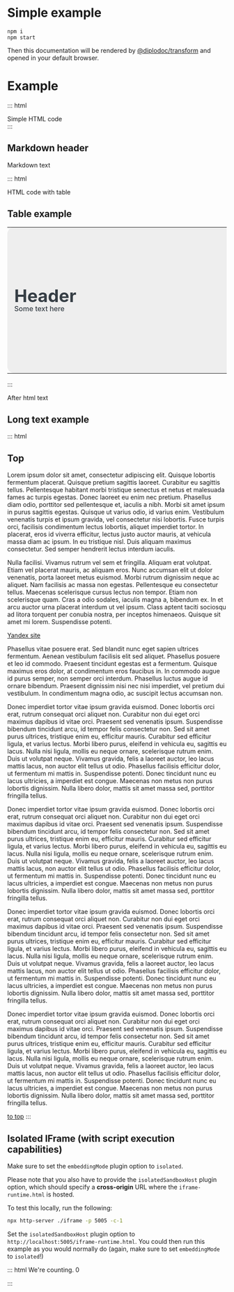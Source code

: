# Simple example

```
npm i
npm start
```

Then this documentation will be rendered by [@diplodoc/transform](https://github.com/diplodoc-platform/transform) and opened in your default browser.

# Example

::: html
<div>Simple HTML code</div>
:::

## Markdown header
Markdown text

::: html
<div>HTML code with table</div>
<style>
/*****************/
/***  header   ***/
/*****************/
.header {
    background: #EEE;
    border-radius: 16px;
    font-size: 40px;
    line-height: 40px;
    padding:16px;
    box-sizing: border-box;
    color: #363E45;
    height:335px;
}
.text_header { font-size:16px; line-height:120%; font-weight:500; }

</style>

<h2>Table example</h2>
<!----------------->
<!--   header   --->
<!----------------->
<table width="100%">
    <tr>
        <td width="74%" class="header">
            <div style="width:720px">
                <strong>Header</strong>
                <div class="text_header" style="width:520px">Some text here</div>
            </div>
        </td>
        <td width="1%" style="padding-left:6px"></td>
        <td width="25%" style="min-width:300px"></td>
    </tr>
</table>

:::

After html text

## Long text example

::: html
    <h2 id="top">Top</h2>
    <p>Lorem ipsum dolor sit amet, consectetur adipiscing elit. Quisque lobortis fermentum placerat. Quisque pretium sagittis laoreet. Curabitur eu sagittis tellus. Pellentesque habitant morbi tristique senectus et netus et malesuada fames ac turpis egestas. Donec laoreet eu enim nec pretium. Phasellus diam odio, porttitor sed pellentesque et, iaculis a nibh. Morbi sit amet ipsum in purus sagittis egestas. Quisque ut varius odio, id varius enim. Vestibulum venenatis turpis et ipsum gravida, vel consectetur nisi lobortis. Fusce turpis orci, facilisis condimentum lectus lobortis, aliquet imperdiet tortor. In placerat, eros id viverra efficitur, lectus justo auctor mauris, at vehicula massa diam ac ipsum. In eu tristique nisl. Duis aliquam maximus consectetur. Sed semper hendrerit lectus interdum iaculis.</p>
    <p>Nulla facilisi. Vivamus rutrum vel sem et fringilla. Aliquam erat volutpat. Etiam vel placerat mauris, ac aliquam eros. Nunc accumsan elit ut dolor venenatis, porta laoreet metus euismod. Morbi rutrum dignissim neque ac aliquet. Nam facilisis ac massa non egestas. Pellentesque eu consectetur tellus. Maecenas scelerisque cursus lectus non tempor. Etiam non scelerisque quam. Cras a odio sodales, iaculis magna a, bibendum ex. In et arcu auctor urna placerat interdum ut vel ipsum. Class aptent taciti sociosqu ad litora torquent per conubia nostra, per inceptos himenaeos. Quisque sit amet mi lorem. Suspendisse potenti.</p>
    <a href="https://yandex.com">Yandex site</a>
    <p>Phasellus vitae posuere erat. Sed blandit nunc eget sapien ultrices fermentum. Aenean vestibulum facilisis elit sed aliquet. Phasellus posuere et leo id commodo. Praesent tincidunt egestas est a fermentum. Quisque maximus eros dolor, at condimentum eros faucibus in. In commodo augue id purus semper, non semper orci interdum. Phasellus luctus augue id ornare bibendum. Praesent dignissim nisi nec nisi imperdiet, vel pretium dui vestibulum. In condimentum magna odio, ac suscipit lectus accumsan non.</p>
    <p>Donec imperdiet tortor vitae ipsum gravida euismod. Donec lobortis orci erat, rutrum consequat orci aliquet non. Curabitur non dui eget orci maximus dapibus id vitae orci. Praesent sed venenatis ipsum. Suspendisse bibendum tincidunt arcu, id tempor felis consectetur non. Sed sit amet purus ultrices, tristique enim eu, efficitur mauris. Curabitur sed efficitur ligula, et varius lectus. Morbi libero purus, eleifend in vehicula eu, sagittis eu lacus. Nulla nisi ligula, mollis eu neque ornare, scelerisque rutrum enim. Duis ut volutpat neque. Vivamus gravida, felis a laoreet auctor, leo lacus mattis lacus, non auctor elit tellus ut odio. Phasellus facilisis efficitur dolor, ut fermentum mi mattis in. Suspendisse potenti. Donec tincidunt nunc eu lacus ultricies, a imperdiet est congue. Maecenas non metus non purus lobortis dignissim. Nulla libero dolor, mattis sit amet massa sed, porttitor fringilla tellus.</p>
    <p>Donec imperdiet tortor vitae ipsum gravida euismod. Donec lobortis orci erat, rutrum consequat orci aliquet non. Curabitur non dui eget orci maximus dapibus id vitae orci. Praesent sed venenatis ipsum. Suspendisse bibendum tincidunt arcu, id tempor felis consectetur non. Sed sit amet purus ultrices, tristique enim eu, efficitur mauris. Curabitur sed efficitur ligula, et varius lectus. Morbi libero purus, eleifend in vehicula eu, sagittis eu lacus. Nulla nisi ligula, mollis eu neque ornare, scelerisque rutrum enim. Duis ut volutpat neque. Vivamus gravida, felis a laoreet auctor, leo lacus mattis lacus, non auctor elit tellus ut odio. Phasellus facilisis efficitur dolor, ut fermentum mi mattis in. Suspendisse potenti. Donec tincidunt nunc eu lacus ultricies, a imperdiet est congue. Maecenas non metus non purus lobortis dignissim. Nulla libero dolor, mattis sit amet massa sed, porttitor fringilla tellus.</p>
    <p>Donec imperdiet tortor vitae ipsum gravida euismod. Donec lobortis orci erat, rutrum consequat orci aliquet non. Curabitur non dui eget orci maximus dapibus id vitae orci. Praesent sed venenatis ipsum. Suspendisse bibendum tincidunt arcu, id tempor felis consectetur non. Sed sit amet purus ultrices, tristique enim eu, efficitur mauris. Curabitur sed efficitur ligula, et varius lectus. Morbi libero purus, eleifend in vehicula eu, sagittis eu lacus. Nulla nisi ligula, mollis eu neque ornare, scelerisque rutrum enim. Duis ut volutpat neque. Vivamus gravida, felis a laoreet auctor, leo lacus mattis lacus, non auctor elit tellus ut odio. Phasellus facilisis efficitur dolor, ut fermentum mi mattis in. Suspendisse potenti. Donec tincidunt nunc eu lacus ultricies, a imperdiet est congue. Maecenas non metus non purus lobortis dignissim. Nulla libero dolor, mattis sit amet massa sed, porttitor fringilla tellus.</p>
    <p>Donec imperdiet tortor vitae ipsum gravida euismod. Donec lobortis orci erat, rutrum consequat orci aliquet non. Curabitur non dui eget orci maximus dapibus id vitae orci. Praesent sed venenatis ipsum. Suspendisse bibendum tincidunt arcu, id tempor felis consectetur non. Sed sit amet purus ultrices, tristique enim eu, efficitur mauris. Curabitur sed efficitur ligula, et varius lectus. Morbi libero purus, eleifend in vehicula eu, sagittis eu lacus. Nulla nisi ligula, mollis eu neque ornare, scelerisque rutrum enim. Duis ut volutpat neque. Vivamus gravida, felis a laoreet auctor, leo lacus mattis lacus, non auctor elit tellus ut odio. Phasellus facilisis efficitur dolor, ut fermentum mi mattis in. Suspendisse potenti. Donec tincidunt nunc eu lacus ultricies, a imperdiet est congue. Maecenas non metus non purus lobortis dignissim. Nulla libero dolor, mattis sit amet massa sed, porttitor fringilla tellus.</p>
    <a href="#top">to top</a>
:::

## Isolated IFrame (with script execution capabilities)

Make sure to set the `embeddingMode` plugin option to `isolated`.

Please note that you also have to provide the `isolatedSandboxHost` plugin option, which should specify a **cross-origin** URL where the `iframe-runtime.html` is hosted.

To test this locally, run the following:

```bash
npx http-server ./iframe -p 5005 -c-1
```

Set the `isolatedSandboxHost` plugin option to `http://localhost:5005/iframe-runtime.html`. You could then run this example as you would normally do (again, make sure to set `embeddingMode` to `isolated`!)

::: html
We're counting. <span id="counter">0</span>

<script>
    const el = document.querySelector('#counter');

    window.setInterval(() => el.textContent = Number(el.textContent) + 1, 1000);
</script>
:::
